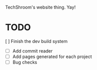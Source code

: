 TechShroom's website thing. Yay!

TODO
=====

[ ] Finish the dev build system
 - [ ] Add commit reader
 - [ ] Add pages generated for each project
 - [ ] Bug checks
